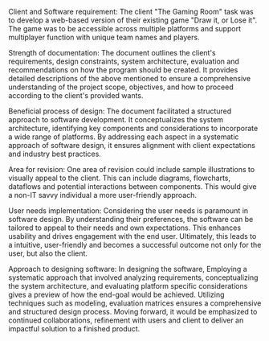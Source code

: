 Client and Software requirement:
The client "The Gaming Room" task was to develop a web-based version of their existing game "Draw it, or Lose it". The game was to be accessible across multiple platforms and support multiplayer function with unique team names and players.

Strength of documentation:
The document outlines the client's requirements, design constraints, system architecture, evaluation and recommendations on how the program should be created. It provides detailed descriptions of the above mentioned to ensure a comprehensive understanding of the project scope, objectives, and how to proceed according to the client's provided wants.

Beneficial process of design:
The document facilitated a structured approach to software development. It conceptualizes the system architecture, identifying key components and considerations to incorporate a wide range of platforms. By addressing each aspect in a systematic approach of software design, it ensures alignment with client expectations and industry best practices.

Area for revision:
One area of revision could include sample illustrations to visually appeal to the client. This can include diagrams, flowcharts, dataflows and potential interactions between components. This would give a non-IT savvy individual a more user-friendly approach.

User needs implementation:
Considering the user needs is paramount in software design. By understanding their preferences, the software can be tailored to appeal to their needs and own expectations. This enhances usability and drives engagement with the end user. Ultimately, this leads to a intuitive, user-friendly and becomes a successful outcome not only for the user, but also the client.

Approach to designing software:
In designing the software, Employing a systematic approach that involved analyzing requirements, conceptualizing the system architecture, and evaluating platform specific considerations gives a preview of how the end-goal would be achieved. Utilizing techniques such as modeling, evaluation matrices ensures a comprehensive and structured design process. Moving forward, it would be emphasized to continued collaborations, refinement with users and client to deliver an impactful solution to a finished product.

